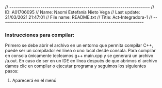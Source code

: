// ------------------------------------------------------------------------
// ID:          A01706095
// Name:        Naomi Estefanía Nieto Vega 
// Last update: 21/03/2021 21:47:01
// File name:   README.txt
// Title:       Act-Integradora-1 
// -------------------------------------------------------------------------

### Instrucciones para compilar:

Primero se debe abrir el archivo en un entorno que permita compilar C++, puede ser un compilador en línea o uno local desde consola. Para compilar en consola únicamente tecleamos g++ main.cpp y se generará un archivo /a.out. En caso de ser en un IDE en línea después de que abrimos el archivo damos clic en compilar o ejecutar programa y seguimos los siguientes pasos:

1. Aparecerá en el menú 
